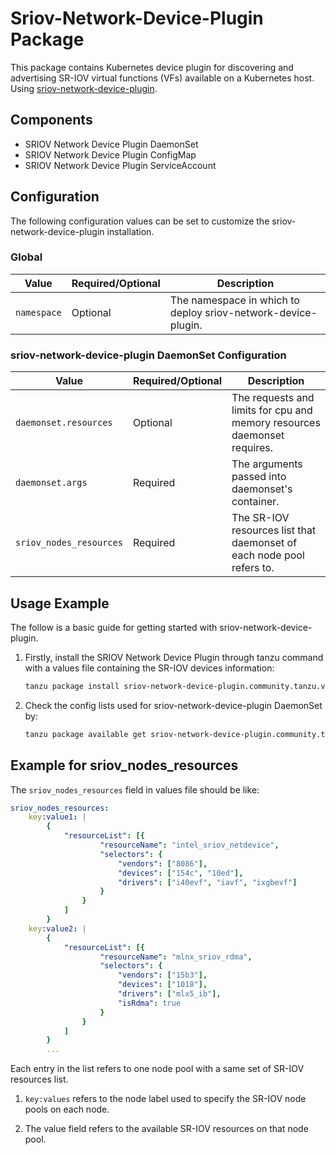 # Sriov-Network-Device-Plugin Package

This package contains Kubernetes device plugin for discovering and advertising SR-IOV virtual functions (VFs) available on a Kubernetes host. Using [sriov-network-device-plugin](https://github.com/k8snetworkplumbingwg/sriov-netowrk-device-plugin/).

## Components

* SRIOV Network Device Plugin DaemonSet
* SRIOV Network Device Plugin ConfigMap
* SRIOV Network Device Plugin ServiceAccount

## Configuration

The following configuration values can be set to customize the sriov-network-device-plugin installation.

### Global

| Value       | Required/Optional | Description                                                   |
| ----------- | ----------------- | ------------------------------------------------------------- |
| `namespace` | Optional          | The namespace in which to deploy sriov-network-device-plugin. |

### sriov-network-device-plugin DaemonSet Configuration

| Value                   | Required/Optional | Description                                                                                                     |
| ----------------------- | ----------------- | --------------------------------------------------------------------------------------------------------------- |
| `daemonset.resources`             | Optional          | The requests and limits for cpu and memory resources daemonset requires. |
| `daemonset.args`             | Required          | The arguments passed into daemonset's container. |
| `sriov_nodes_resources` | Required          | The SR-IOV resources list that daemonset of each node pool refers to.  |

## Usage Example

The follow is a basic guide for getting started with sriov-network-device-plugin.

1. Firstly, install the SRIOV Network Device Plugin through tanzu command with a values file containing the SR-IOV devices information:

    ```bash
    tanzu package install sriov-network-device-plugin.community.tanzu.vmware.com --version <3.3.2> -f <your-values-yaml-file>
    ```

1. Check the config lists used for sriov-network-device-plugin DaemonSet by:

    ```bash
    tanzu package available get sriov-network-device-plugin.community.tanzu.vmware.com --values-schema -o json
    ```

## Example for sriov_nodes_resources

The `sriov_nodes_resources` field in values file should be like:

````yaml
sriov_nodes_resources:
    key:value1: |
        {
            "resourceList": [{
                    "resourceName": "intel_sriov_netdevice",
                    "selectors": {
                        "vendors": ["8086"],
                        "devices": ["154c", "10ed"],
                        "drivers": ["i40evf", "iavf", "ixgbevf"]
                    }
                }
            ]
        }
    key:value2: |
        {
            "resourceList": [{
                    "resourceName": "mlnx_sriov_rdma",
                    "selectors": {
                        "vendors": ["15b3"],
                        "devices": ["1018"],
                        "drivers": ["mlx5_ib"],
                        "isRdma": true
                    }
                }
            ]
        }
        ...
````

Each entry in the list refers to one node pool with a same set of SR-IOV resources list.

1. `key:values` refers to the node label used to specify the SR-IOV node pools on each node.

1. The value field refers to the available SR-IOV resources on that node pool.

